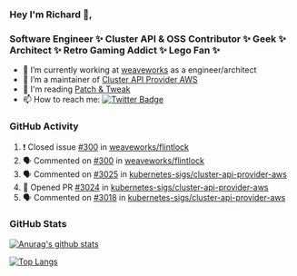 ### Hey I'm Richard 👋, 

<h3 align="left">Software Engineer ✨ Cluster API & OSS Contributor ✨ Geek ✨ Architect ✨ Retro Gaming Addict ✨ Lego Fan ✨</h3>

- 🔭 I’m currently working at [weaveworks](https://github.com/weaveworks) as a engineer/architect
- 👯 I’m a maintainer of [Cluster API Provider AWS](https://github.com/kubernetes-sigs/cluster-api-provider-aws)
- 💬 I'm reading [Patch & Tweak](https://bjooks.com/products/patch-tweak-exploring-modular-synthesis)
- 📫 How to reach me: [![Twitter Badge](https://img.shields.io/badge/-@fruit_case-00acee?style=flat&logo=Twitter&logoColor=white)](https://twitter.com/intent/follow?screen_name=fruit_case "Follow on Twitter")

### GitHub Activity 

<!--START_SECTION:activity-->
1. ❗️ Closed issue [#300](https://github.com/weaveworks/flintlock/issues/300) in [weaveworks/flintlock](https://github.com/weaveworks/flintlock)
2. 🗣 Commented on [#300](https://github.com/weaveworks/flintlock/issues/300) in [weaveworks/flintlock](https://github.com/weaveworks/flintlock)
3. 🗣 Commented on [#3025](https://github.com/kubernetes-sigs/cluster-api-provider-aws/issues/3025) in [kubernetes-sigs/cluster-api-provider-aws](https://github.com/kubernetes-sigs/cluster-api-provider-aws)
4. 💪 Opened PR [#3024](https://github.com/kubernetes-sigs/cluster-api-provider-aws/pull/3024) in [kubernetes-sigs/cluster-api-provider-aws](https://github.com/kubernetes-sigs/cluster-api-provider-aws)
5. 🗣 Commented on [#3018](https://github.com/kubernetes-sigs/cluster-api-provider-aws/issues/3018) in [kubernetes-sigs/cluster-api-provider-aws](https://github.com/kubernetes-sigs/cluster-api-provider-aws)
<!--END_SECTION:activity-->

### GitHub Stats

[![Anurag's github stats](https://github-readme-stats.vercel.app/api?username=richardcase&count_private=true&show_icons=true)](https://github.com/anuraghazra/github-readme-stats)

[![Top Langs](https://github-readme-stats.vercel.app/api/top-langs/?username=richardcase&hide=html&layout=compact)](https://github.com/anuraghazra/github-readme-stats)
